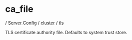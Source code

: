 # ca_file

/ [Server Config](../../../README.md) / [cluster](../../README.md) / [tls](../README.md) 

TLS certificate authority file. Defaults to system trust store.

